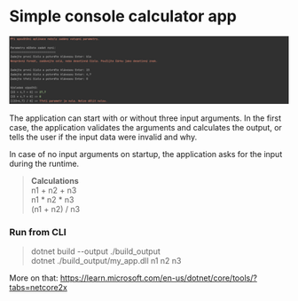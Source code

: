 # Simple console calculator app
![view](view.png)

The application can start with or without three input arguments. In the first case, the application validates the arguments and calculates the output, or tells the user if the input data were invalid and why.

In case of no input arguments on startup, the application asks for the input during the runtime.

> **Calculations**  
n1 + n2 + n3  
n1 * n2 * n3  
(n1 + n2) / n3

### Run from CLI

> dotnet build --output ./build_output  
dotnet ./build_output/my_app.dll n1 n2 n3  

More on that: https://learn.microsoft.com/en-us/dotnet/core/tools/?tabs=netcore2x
